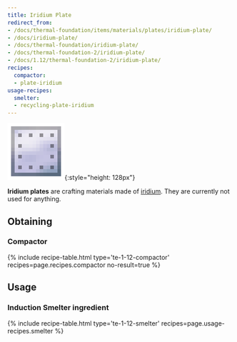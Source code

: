 ```yaml
---
title: Iridium Plate
redirect_from:
- /docs/thermal-foundation/items/materials/plates/iridium-plate/
- /docs/iridium-plate/
- /docs/thermal-foundation/iridium-plate/
- /docs/thermal-foundation-2/iridium-plate/
- /docs/1.12/thermal-foundation-2/iridium-plate/
recipes:
  compactor:
  - plate-iridium
usage-recipes:
  smelter:
  - recycling-plate-iridium
---
```


![Iridium plate](/assets/images/thermal-foundation-2/plate-iridium.png){:style="height: 128px"}


**Iridium plates** are crafting materials made of
[iridium](../iridium-ingot/). They are currently not used for anything.


Obtaining
---------

### Compactor
{% include recipe-table.html type='te-1-12-compactor' recipes=page.recipes.compactor no-result=true %}


Usage
-----

### Induction Smelter ingredient
{% include recipe-table.html type='te-1-12-smelter' recipes=page.usage-recipes.smelter %}
